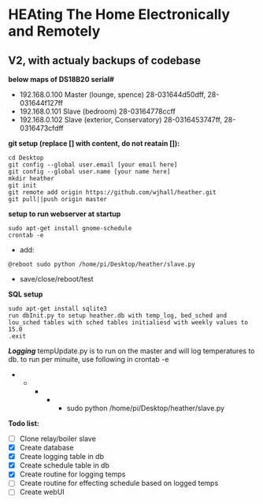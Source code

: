# HEAting The Home Electronically and Remotely

## V2, with actualy backups of codebase

**below maps of DS18B20 serial#**

- 192.168.0.100 Master (lounge, spence) 28-031644d50dff, 28-031644f127ff
- 192.168.0.101 Slave (bedroom) 28-03164778ccff
- 192.168.0.102 Slave (exterior, Conservatory) 28-0316453747ff, 28-0316473cfdff

**git setup (replace [] with content, do not reatain []):**
```
cd Desktop
git config --global user.email [your email here]
git config --global user.name [your name here]
mkdir heather
git init
git remote add origin https://github.com/wjhall/heather.git
git pull||push origin master
```
**setup to run webserver at startup**
```
sudo apt-get install gnome-schedule
crontab -e
```
- add:
```
@reboot sudo python /home/pi/Desktop/heather/slave.py
```
- save/close/reboot/test

**SQL setup**
```
sudo apt-get install sqlite3
run dbInit.py to setup heather.db with temp_log, bed_sched and lou_sched tables with sched tables initialiesd with weekly values to 15.0
.exit
```

***Logging***
tempUpdate.py is to run on the master and will log temperatures to db.
to run per minuite, use following in crontab -e
* * * * * sudo python /home/pi/Desktop/heather/slave.py


**Todo list:**

- [ ] Clone relay/boiler slave
- [x] Create database
- [x] Create logging table in db
- [x] Create schedule table in db
- [x] Create routine for logging temps
- [ ] Create routine for effecting schedule based on logged temps
- [ ] Create webUI
